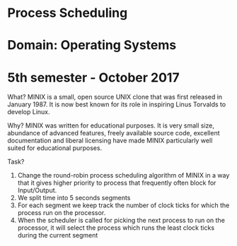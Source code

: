 # Process Scheduling
# Domain: Operating Systems
# 5th semester - October 2017

What?
MINIX is a small, open source UNIX clone that was first released in January 1987. 
It is now best known for its role in inspiring Linus Torvalds to develop Linux. 

Why?
MINIX was written for educational purposes. It is very small size, abundance of 
advanced features, freely available source code, excellent documentation and liberal 
licensing have made MINIX particularly well suited for educational purposes.

Task?
1) Change the round-robin process scheduling algorithm of MINIX in a way that it gives higher priority to process that frequently often block for Input/Output.
2) We split time into 5 seconds segments
3) For each segment we keep track the number of clock ticks for which the process run on the processor.
4) When the scheduler is called for picking the next process to run on the processor, it will select the process which runs the least clock ticks during the current segment